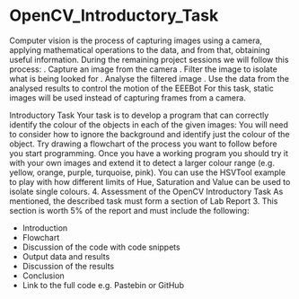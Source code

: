 # OpenCV_Introductory_Task
Computer vision is the process of capturing images using a camera, applying mathematical operations 
to the data, and from that, obtaining useful information. During the remaining project sessions we will 
follow this process:
. Capture an image from the camera
. Filter the image to isolate what is being looked for
. Analyse the filtered image
. Use the data from the analysed results to control the motion of the EEEBot
For this task, static images will be used instead of capturing frames from a camera.




 Introductory Task
Your task is to develop a program that can correctly identify the colour of the objects in each of the 
given images:
You will need to consider how to ignore the background and identify just the colour of the object. Try 
drawing a flowchart of the process you want to follow before you start programming.
Once you have a working program you should try it with your own images and extend it to detect a 
larger colour range (e.g. yellow, orange, purple, turquoise, pink).
You can use the HSVTool example to play with how different limits of Hue, Saturation and Value can 
be used to isolate single colours.
4. Assessment of the OpenCV Introductory Task
As mentioned, the described task must form a section of Lab Report 3. This section is worth 5% of the 
report and must include the following:
- Introduction
- Flowchart
- Discussion of the code with code snippets
- Output data and results
- Discussion of the results
- Conclusion
- Link to the full code e.g. Pastebin or GitHub

